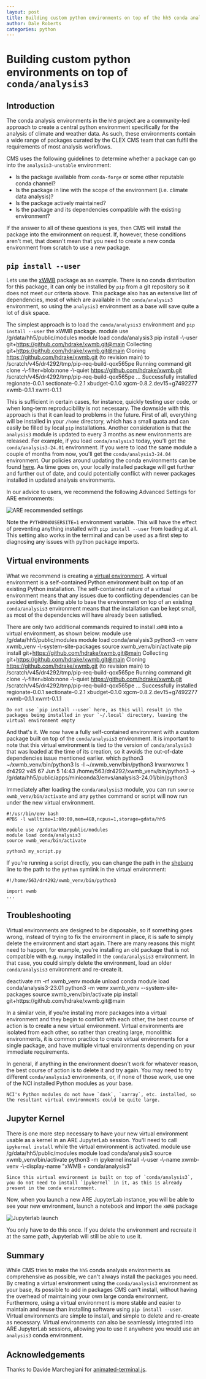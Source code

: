 ```yaml
---
layout: post
title: Building custom python environments on top of the hh5 conda analysis environments
author: Dale Roberts
categories: python
---
```

<script src="https://cdn.jsdelivr.net/gh/atteggiani/animated-terminal/animated-terminal.min.js" defer></script>

# Building custom python environments on top of `conda/analysis3`

## Introduction

The conda analysis environments in the `hh5` project are a community-led approach to create a central 
python environment specifically for the analysis of climate and weather data. As such, these environments
contain a wide range of packages curated by the CLEX CMS team that can fulfil the requirements of most 
analysis workflows. 

CMS uses the following guidelines to determine whether a package can go into the `analysis3-unstable`
environment:
 * Is the package available from `conda-forge` or some other reputable conda channel?
 * Is the package in line with the scope of the environment (i.e. climate data analysis)?
 * Is the package actively maintained?
 * Is the package and its dependencies compatible with the existing environment?

If the answer to all of these questions is yes, then CMS will install the package into the environment on request. If, however, these conditions aren't met, that doesn't mean that you need to create a new conda environment
from scratch to use a new package. 

## `pip install --user`

Lets use the [xWMB](https://github.com/hdrake/xwmb) package as an example.
There is no conda distribution for this package, it can only be installed by `pip` from a git repository so it does not meet our criteria above. This
package also has an extensive list of dependencies, most of which are available in the `conda/analysis3` environment, so using the `analysis3` 
environment as a base will save quite a lot of disk space.
 
The simplest approach is to load the `conda/analysis3` environment and `pip install --user` the xWMB package.
<terminal-window typingDelay=30 lineDelay=200>
    <terminal-line data="input">module use /g/data/hh5/public/modules</terminal-line>
    <terminal-line data="input">module load conda/analysis3</terminal-line>
    <terminal-line data="input">pip install -\\\-user git+https://github.com/hdrake/xwmb.git@main</terminal-line>
    <terminal-line>Collecting git+https://github.com/hdrake/xwmb.git@main</terminal-line>
    <terminal-line>  Cloning https://github.com/hdrake/xwmb.git (to revision main) to /scratch/v45/dr4292/tmp/pip-req-build-qox565pe</terminal-line>
    <terminal-line>  Running command git clone -\\\-filter=blob:none -\\\-quiet https://github.com/hdrake/xwmb.git /scratch/v45/dr4292/tmp/pip-req-build-qox565pe</terminal-line>
    <terminal-line>  ...</terminal-line>
    <terminal-line>Successfully installed regionate-0.0.1 sectionate-0.2.1 xbudget-0.1.0 xgcm-0.8.2.dev15+g7492277 xwmb-0.1.1 xwmt-0.1.1</terminal-line>
</terminal-window>

This is sufficient in certain cases, for instance, quickly testing user code, or when long-term
reproducibility is not necessary. The downside with this approach is that it can lead to problems in the future. First of all, everything will be installed in your `/home` directory, which has a small quota and can easily be filled by local `pip` installations. Another consideration is that the `analysis3` module
is updated to every 3 months as new environments are released. For example, if you load `conda/analysis3` today,
you'll get the `conda/analysis3-24.01` environment. If you were to load the same module a couple of months from
now, you'll get the `conda/analysis3-24.04` environment. Our policies around updating the conda environments
can be found [here](https://coecms.github.io/cms-wiki/services/services-conda.html). As time goes on, your
locally installed package will get further and further out of date, and could potentially conflict with newer
packages installed in updated analysis environments.

In our advice to users, we recommend the following Advanced Settings for ARE environments:

![ARE recommended settings](../images/ARE-recommended.PNG "ARE recommended JupyterLab settings")

Note the `PYTHONNOUSERSITE=1` environment variable. This will have the effect of preventing anything installed with `pip install --user` from loading at all. This setting also works in the terminal and can be used as a first step to diagnosing any issues with python package imports.

## Virtual environments
What we recommend is creating a [virtual environment](https://docs.python.org/3/library/venv.html). A virtual environment is a self-contained Python
environment built on top of an existing Python installation. The self-contained
nature of a virtual environment means that any issues due to conflicting 
dependencies can be avoided entirely. Being able to base the environment on top of
an existing `conda/analysis3` environment means that the installation can be kept
small, as most of the dependencies will have already been satisfied. 

There are only two additional commands required to install `xWMB` into a virtual environment, as shown below:
<terminal-window typingDelay=30 lineDelay=200>
    <terminal-line data="input">module use /g/data/hh5/public/modules</terminal-line>
    <terminal-line data="input">module load conda/analysis3</terminal-line>
    <terminal-line data="input">python3 -m venv xwmb_venv -\\\-system-site-packages</terminal-line>
    <terminal-line data="input">source xwmb_venv/bin/activate</terminal-line>
    <terminal-line data="input" inputChar="(xwmb_venv) $">pip install git+https://github.com/hdrake/xwmb.git@main</terminal-line>
    <terminal-line>Collecting git+https://github.com/hdrake/xwmb.git@main</terminal-line>
    <terminal-line>  Cloning https://github.com/hdrake/xwmb.git (to revision main) to /scratch/v45/dr4292/tmp/pip-req-build-qox565pe</terminal-line>
    <terminal-line>  Running command git clone -\\\-filter=blob:none -\\\-quiet https://github.com/hdrake/xwmb.git /scratch/v45/dr4292/tmp/pip-req-build-qox565pe</terminal-line>
    <terminal-line>  ...</terminal-line>
    <terminal-line>Successfully installed regionate-0.0.1 sectionate-0.2.1 xbudget-0.1.0 xgcm-0.8.2.dev15+g7492277 xwmb-0.1.1 xwmt-0.1.1</terminal-line>
</terminal-window>
```{warning}
Do not use `pip install --user` here, as this will result in the packages being installed in your `~/.local` directory, leaving the virtual environment empty
```

And that's it. We now have a fully self-contained environment with a custom 
package built on top of the `conda/analysis3` environment. It is important to note
that this virtual environment is tied to the version of `conda/analysis3` that was loaded
at the time of its creation, so it avoids the out-of-date dependencies issue mentioned earlier.
<terminal-window typingDelay=30 lineDelay=200>
    <terminal-line data="input" inputChar="(xwmb_venv) $">which python3</terminal-line>
    <terminal-line>~/xwmb_venv/bin/python3</terminal-line>
    <terminal-line data="input" inputChar="(xwmb_venv) $">ls -l ~/xwmb_venv/bin/python3</terminal-line>
    <terminal-line>lrwxrwxrwx 1 dr4292 v45 67 Jun  5 14:43 /home/563/dr4292/xwmb_venv/bin/python3 -> /g/data/hh5/public/apps/miniconda3/envs/analysis3-24.01/bin/python3</terminal-line>
</terminal-window>

Immediately after loading the `conda/analysis3` module, you can run
`source xwmb_venv/bin/activate` and any `python` command or script will now run under the new virtual environment.
```
#!/usr/bin/env bash
#PBS -l walltime=1:00:00,mem=4GB,ncpus=1,storage=gdata/hh5

module use /g/data/hh5/public/modules
module load conda/analysis3
source xwmb_venv/bin/activate

python3 my_script.py
```

 If you're running a script directly, you can
change the path in the [shebang](https://en.wikipedia.org/wiki/Shebang_(Unix)) line to the path to the `python` symlink in the virtual environment:
```
#!/home/563/dr4292/xwmb_venv/bin/python3

import xwmb
...
```

## Troubleshooting
Virtual environments are designed to be disposable, so if something goes wrong, instead of trying
to fix the environment in place, it is safe to simply delete the environment and start again.
There are many reasons this might need to happen, for example, you're installing an old
package that is not compatible with e.g. `numpy` installed in the `conda/analysis3` environment.
In that case, you could simply delete the environment, load an older `conda/analysis3` environment
and re-create it.

<terminal-window typingDelay=30 lineDelay=200>
    <terminal-line data="input" inputChar="(xwmb_venv) $">deactivate</terminal-line>
    <terminal-line data="input">rm -rf xwmb_venv</terminal-line>
    <terminal-line data="input">module unload conda</terminal-line>
    <terminal-line data="input">module load conda/analysis3-23.01</terminal-line>
    <terminal-line data="input">python3 -m venv xwmb_venv --system-site-packages</terminal-line>
    <terminal-line data="input">source xwmb_venv/bin/activate</terminal-line>
    <terminal-line data="input" inputChar="(xwmb_venv) $">pip install git+https://github.com/hdrake/xwmb.git@main</terminal-line>
</terminal-window>

In a similar vein, if you're installing more packages into a virtual environment and they
begin to conflict with each other, the best course of action is to create a new virtual environment.
Virtual environments are isolated from each other, so rather than creating large, monolithic 
environments, it is common practice to create virtual environments for a single package, and have
multiple virtual environments depending on your immediate requirements.

In general, if anything in the environment doesn't work for whatever reason, the best course of action
is to delete it and try again. You may need to try different `conda/analysis3` environments, or, if none of those
work, use one of the NCI installed Python modules as your base. 
```{note}
NCI's Python modules do not have `dask`, `xarray`, etc. installed, so the resultant virtual environments could be quite large.
```


## Jupyter Kernel
There is one more step necessary to have your new virtual environment usable as a kernel in an ARE JupyterLab session. 
You'll need to call `ipykernel install` while the virtual environment is activated.
<terminal-window typingDelay=30 lineDelay=200>
    <terminal-line data="input">module use /g/data/hh5/public/modules</terminal-line>
    <terminal-line data="input">module load conda/analysis3</terminal-line>
    <terminal-line data="input">source xwmb_venv/bin/activate</terminal-line>
    <terminal-line data="input" inputChar="(xwmb_venv) $">python3 -m ipykernel install -\\\-user -\\\-name xwmb-venv -\\\-display-name "xWMB + conda/analysis3"</terminal-line>
</terminal-window>

```{note}
Since this virtual environment is built on top of `conda/analysis3`, you do not need to install `ipykernel` in it, as this is already present in the conda environment. 
```

Now, when
you launch a new ARE JupyterLab instance, you will be able to see your new environment,
launch a notebook and import the `xWMB` package

![Jupyterlab launch](../images/notebook_virtualenv_launch.gif)

You only have to do this once. If you delete the environment and recreate it at the same path,
Jupyterlab will still be able to use it.

## Summary

While CMS tries to make the `hh5` conda analysis environments as comprehensive as possible, we can't
always install the packages you need. By creating a virtual environment using the `conda/analysis3` 
environment as your base,
its possible to add in packages CMS can't install, without having the overhead of maintaining
your own large conda environment. Furthermore, using a virtual environment  is more stable and easier to maintain and reuse than installing software using `pip install --user`. Virtual environments are simple to
install, and simple to delete and re-create as necessary. Virtual environments can also be seamlessly integrated into
ARE JupyterLab sessions, allowing you to use it anywhere you would use an `analysis3` conda environment.


## Acknowledgements
Thanks to Davide Marchegiani for [animated-terminal.js](https://github.com/atteggiani/animated-terminal.js).